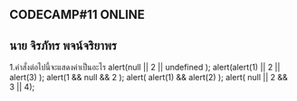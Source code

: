 CODECAMP#11 ONLINE
---------------------------
นาย จิรภัทร พจน์จริยาพร
---------------------------
<tr>1.คำสั่งต่อไปนี้จะแสดงค่าเป็นอะไร<tr>
    <th>alert(null || 2 || undefined );<th>
    <th>alert(alert(1) || 2 || alert(3) );<th>
    <th>alert(1 && null && 2 );<th>
    <th>alert( alert(1) && alert(2) );<th>
    <th>alert( null || 2 && 3 || 4);<th>